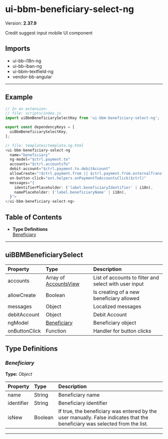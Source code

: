 # ui-bbm-beneficiary-select-ng


Version: **2.37.9**

Credit suggest input mobile UI component

## Imports

* ui-bb-i18n-ng
* ui-bb-iban-ng
* ui-bbm-textfield-ng
* vendor-bb-angular

---

## Example

```javascript
// In an extension:
// file: scripts/index.js
import uiBbmBeneficiarySelectKey from 'ui-bbm-beneficiary-select-ng';

export const dependencyKeys = [
  uiBbmBeneficiarySelectKey,
];

// file: templates/template.ng.html
<ui-bbm-beneficiary-select-ng
  name="beneficiary"
  ng-model="$ctrl.payment.to"
  accounts="$ctrl.accountsTo"
  debit-account="$ctrl.payment.to.debitAccount"
  allowCreate="!$ctrl.payment.from || $ctrl.payment.from.externalTransferAllowed"
  on-button-click="ext.helpers.onPaymentToAccountsClick($ctrl)"
  messages="{
    identifierPlaceholder: ('label.beneficiaryIdentifier' | i18n),
    namePlaceholder: ('label.beneficiaryName' | i18n),
  }">
</ui-bbm-beneficiary-select-ng>
```

## Table of Contents
- **Type Definitions**<br/>    <a href="#Beneficiary">Beneficiary</a><br/>

---

## uiBBMBeneficiarySelect


| Property | Type | Description |
| :-- | :-- | :-- |
| accounts | Array of [AccountsView](#AccountsView) | List of accounts to filter and select with user input |
| allowCreate | Boolean | Is creating of a new beneficiary allowed |
| messages | Object | Localized messages |
| debitAccount | Object | Debit Account |
| ngModel | [Beneficiary](#Beneficiary) | Beneficiary object |
| onButtonClick | Function | Handler for button clicks |

## Type Definitions


### <a name="Beneficiary"></a>*Beneficiary*


**Type:** *Object*


| Property | Type | Description |
| :-- | :-- | :-- |
| name | String | Beneficiary name |
| identifier | String | Beneficiary identifier |
| isNew | Boolean | If true, the beneficiary was entered by the user manually. False indicates that the beneficiary was selected from the list. |

---

